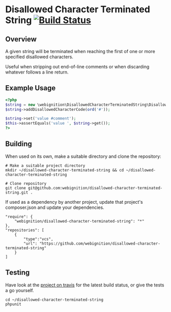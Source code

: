 Disallowed Character Terminated String [![Build Status](https://secure.travis-ci.org/webignition/disallowed-character-terminated-string.png?branch=master)](http://travis-ci.org/webignition/disallowed-character-terminated-string)
====================================

Overview
---------

A given string will be terminated when reaching the first of one or more specified
disallowed characters.

Useful when stripping out end-of-line comments or when discarding whatever follows
a line return.

Example Usage
---------------

```php
<?php
$string = new \webignition\DisallowedCharacterTerminatedString\DisallowedCharacterTerminatedString();
$string->addDisallowedCharacterCode(ord('#'));

$string->set('value #comment');
$this->assertEquals('value ', $string->get());
?>
```

Building
--------

When used on its own, make a suitable directory and clone the repository:

    # Make a suitable project directory
    mkdir ~/disallowed-character-terminated-string && cd ~/disallowed-character-terminated-string

    # Clone repository
    git clone git@github.com:webignition/disallowed-character-terminated-string.git .

If used as a dependency by another project, update that project's composer.json
and update your dependencies.

    "require": {
        "webignition/disallowed-character-terminated-string": "*"      
    },
    "repositories": [
        {
            "type":"vcs",
            "url": "https://github.com/webignition/disallowed-character-terminated-string"
        }
    ]

Testing
-------

Have look at the [project on travis][4] for the latest build status, or give the tests
a go yourself.

    cd ~/disallowed-character-terminated-string
    phpunit


[4]: http://travis-ci.org/webignition/disallowed-character-terminated-string/builds